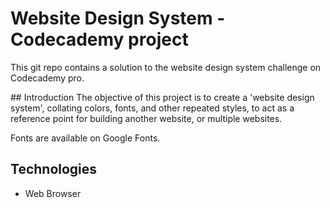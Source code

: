 # Website Design System - Codecademy project
This git repo contains a solution to the website design system challenge on Codecademy pro.

## Introduction
The objective of this project is to create a 'website design system', collating colors, fonts, and other repeated styles, to
act as a reference point for building another website, or multiple websites.

Fonts are available on Google Fonts.

## Technologies
- Web Browser